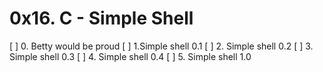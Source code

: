 # 0x16. C - Simple Shell
[ ] 0. Betty would be proud
[ ] 1.Simple shell 0.1
[ ] 2. Simple shell 0.2
[ ] 3. Simple shell 0.3
[ ] 4. Simple shell 0.4
[ ] 5. Simple shell 1.0

